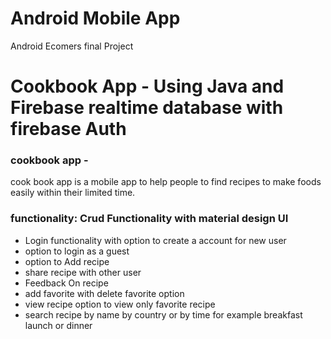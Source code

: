 # Android Mobile App
Android Ecomers final Project

# Cookbook App - Using Java and Firebase realtime database with firebase Auth
### cookbook app -
cook book app is a mobile app to help people to find recipes to make foods easily within their limited time. 

### functionality: Crud Functionality with material design UI
+ Login functionality with option to create a account for new user
+ option to login as a guest
+ option to Add recipe
+ share recipe with other user
+ Feedback On recipe
+ add favorite with delete favorite option
+ view recipe option to view only favorite recipe
+ search recipe by name by country or by time for example breakfast launch or dinner





